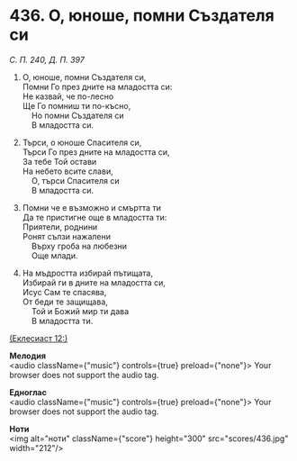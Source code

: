 # 436. О, юноше, помни Създателя си  

*С. П. 240, Д. П. 397*  

1. О, юноше, помни Създателя си,  
Помни Го през дните на младостта си:  
Не казвай, че по-лесно  
Ще Го помниш ти по-късно,  
    Но помни Създателя си  
    В младостта си.  

2. Търси, о юноше Спасителя си,  
Търси Го през дните на младостта си,  
За тебе Той остави  
На небето всите слави,  
    О, търси Спасителя си  
    В младостта си.  

3. Помни че е възможно и смъртта ти  
Да те пристигне още в младостта ти:  
Приятели, роднини  
Ронят сълзи нажалени  
    Върху гроба на любезни  
    Още млади.  

4. На мъдростта избирай пътищата,  
Избирай ги в дните на младостта си,  
Исус Сам те спасява,  
От беди те защищава,  
    Той и Божий мир ти дава  
    В младостта ти.  

[(Еклесиаст 12:)](http://biblia.bg/index.php?k=21&g=12&s=)  

__Мелодия__  
<audio className={"music"} controls={true} preload={"none"}><source src="mp3/436.mp3" type="audio/mpeg"/>
Your browser does not support the audio tag.
</audio>  

__Едноглас__  
<audio className={"music"} controls={true} preload={"none"}><source src="transp/436.mp3" type="audio/mpeg"/>
Your browser does not support the audio tag.
</audio>  

__Ноти__  
<img alt="ноти" className={"score"} height="300" src="scores/436.jpg" width="212"/>
